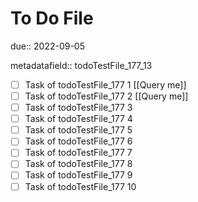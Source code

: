 # To Do File

due:: 2022-09-05

metadatafield:: todoTestFile_177_13

- [ ] Task of todoTestFile_177 1 [[Query me]]
- [ ] Task of todoTestFile_177 2 [[Query me]]
- [ ] Task of todoTestFile_177 3
- [ ] Task of todoTestFile_177 4
- [ ] Task of todoTestFile_177 5
- [ ] Task of todoTestFile_177 6
- [ ] Task of todoTestFile_177 7
- [ ] Task of todoTestFile_177 8
- [ ] Task of todoTestFile_177 9
- [ ] Task of todoTestFile_177 10